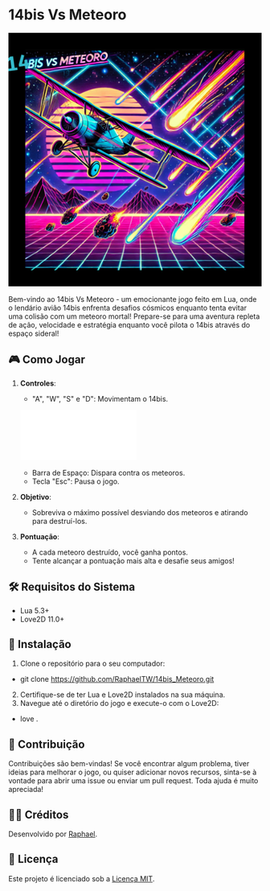 # 14bis Vs Meteoro

![14bis Vs Meteoro](img/new_logo2.png)

Bem-vindo ao 14bis Vs Meteoro - um emocionante jogo feito em Lua, onde o lendário avião 14bis enfrenta desafios cósmicos enquanto tenta evitar uma colisão com um meteoro mortal! Prepare-se para uma aventura repleta de ação, velocidade e estratégia enquanto você pilota o 14bis através do espaço sideral!

## 🎮 Como Jogar
1. **Controles**:
   - "A", "W", "S" e "D": Movimentam o 14bis.

   ![Comandos](img/menu/comandos.png)

   - Barra de Espaço: Dispara contra os meteoros.
   - Tecla "Esc": Pausa o jogo.

2. **Objetivo**:
   - Sobreviva o máximo possível desviando dos meteoros e atirando para destruí-los.

3. **Pontuação**:
   - A cada meteoro destruído, você ganha pontos.
   - Tente alcançar a pontuação mais alta e desafie seus amigos!

## 🛠️ Requisitos do Sistema
- Lua 5.3+
- Love2D 11.0+

## 🚀 Instalação
1. Clone o repositório para o seu computador:
- git clone https://github.com/RaphaelTW/14bis_Meteoro.git
2. Certifique-se de ter Lua e Love2D instalados na sua máquina.
3. Navegue até o diretório do jogo e execute-o com o Love2D:
- love .

## 🤝 Contribuição
Contribuições são bem-vindas! Se você encontrar algum problema, tiver ideias para melhorar o jogo, ou quiser adicionar novos recursos, sinta-se à vontade para abrir uma issue ou enviar um pull request. Toda ajuda é muito apreciada!

## 👨‍💻 Créditos
Desenvolvido por [Raphael](https://github.com/RaphaelTW).

## 📜 Licença
Este projeto é licenciado sob a [Licença MIT](https://github.com/RaphaelTW/14bis_Meteoro/blob/main/LICENSE).
